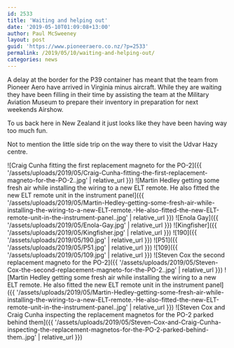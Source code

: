 ```yaml
---
id: 2533
title: 'Waiting and helping out'
date: '2019-05-10T01:09:08+13:00'
author: Paul McSweeney
layout: post
guid: 'https://www.pioneeraero.co.nz/?p=2533'
permalink: /2019/05/10/waiting-and-helping-out/
categories: news
---
```


A delay at the border for the P39 container has meant that the team from Pioneer Aero have arrived in Virginia minus aircraft. While they are waiting they have been filling in their time by assisting the team at the Military Aviation Museum to prepare their inventory in preparation for next weekends Airshow.

To us back here in New Zealand it just looks like they have been having way too much fun.

Not to mention the little side trip on the way there to visit the Udvar Hazy centre.

![Craig Cunha fitting the first replacement magneto for the PO-2]({{ '/assets/uploads/2019/05/Craig-Cunha-fitting-the-first-replacement-magneto-for-the-PO-2..jpg' | relative_url }})
![Martin Hedley getting some fresh air while installing the wiring to a new ELT remote. He also fitted the new ELT remote unit in the instrument panel]({{ '/assets/uploads/2019/05/Martin-Hedley-getting-some-fresh-air-while-installing-the-wiring-to-a-new-ELT-remote.-He-also-fitted-the-new-ELT-remote-unit-in-the-instrument-panel..jpg' | relative_url }})
![Enola Gay]({{ '/assets/uploads/2019/05/Enola-Gay.jpg' | relative_url }})
![Kingfisher]({{ '/assets/uploads/2019/05/Kingfisher.jpg' | relative_url }})
![190]({{ '/assets/uploads/2019/05/190.jpg' | relative_url }})
![P51]({{ '/assets/uploads/2019/05/P51.jpg' | relative_url }})
![109]({{ '/assets/uploads/2019/05/109.jpg' | relative_url }})
![Steven Cox the second replacement magneto for the PO-2]({{ '/assets/uploads/2019/05/Steven-Cox-the-second-replacement-magneto-for-the-PO-2..jpg' | relative_url }})
![Martin Hedley getting some fresh air while installing the wiring to a new ELT remote. He also fitted the new ELT remote unit in the instrument panel]({{ '/assets/uploads/2019/05/Martin-Hedley-getting-some-fresh-air-while-installing-the-wiring-to-a-new-ELT-remote.-He-also-fitted-the-new-ELT-remote-unit-in-the-instrument-panel..jpg' | relative_url }})
![Steven Cox and Craig Cunha inspecting the replacement magnetos for the PO-2 parked behind them]({{ '/assets/uploads/2019/05/Steven-Cox-and-Craig-Cunha-inspecting-the-replacement-magnetos-for-the-PO-2-parked-behind-them..jpg' | relative_url }})
